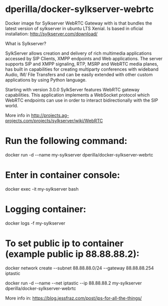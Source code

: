 # dperilla/docker-sylkserver-webrtc
Docker image for Sylkserver WebRTC Gateway with is that bundles the latest version of sylkserver in ubuntu LTS Xenial. Is based in oficial installation: http://sylkserver.com/download/

What is Sylkserver?

SylkServer allows creation and delivery of rich multimedia applications accessed by SIP Clients, XMPP endpoints and Web applications. The server supports SIP and XMPP signaling, RTP, MSRP and WebRTC media planes, has built in capabilities for creating multiparty conferences with wideband Audio, IM/ File Transfers and can be easily extended with other custom applications by using Python language.

Starting with version 3.0.0 SylkServer features WebRTC gateway capabilities. This application implements a WebSocket protocol which WebRTC endpoints can use in order to interact bidirectionally with the SIP world.

More info in http://projects.ag-projects.com/projects/sylkserver/wiki/WebRTC

# Run the following command:
docker run -d --name my-sylkserver dperilla/docker-sylkserver-webrtc

# Enter in container console:
docker exec -it my-sylkserver bash

# Logging container:
docker logs -f my-sylkserver

# To set public ip to container (example public ip 88.88.88.2):
docker network create --subnet 88.88.88.0/24 --gateway 88.88.88.254 iptastic

docker run -d --name --net iptastic --ip 88.88.88.2 my-sylkserver dperilla/docker-sylkserver-webrtc

More info in:
https://blog.jessfraz.com/post/ips-for-all-the-things/



